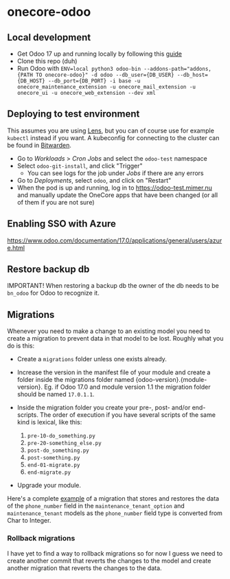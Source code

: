 # onecore-odoo

## Local development

- Get Odoo 17 up and running locally by following this [guide](https://www.odoo.com/documentation/17.0/administration/on_premise/source.html)
- Clone this repo (duh)
- Run Odoo with `ENV=local python3 odoo-bin --addons-path="addons, {PATH TO onecore-odoo}" -d odoo --db_user={DB_USER} --db_host={DB_HOST} --db_port={DB_PORT} -i base -u onecore_maintenance_extension -u onecore_mail_extension -u onecore_ui -u onecore_web_extension --dev xml`

## Deploying to test environment

This assumes you are using [Lens](https://k8slens.dev/), but you can of course use for example `kubectl` instead if you want.
A kubeconfig for connecting to the cluster can be found in [Bitwarden](https://vault.bitwarden.com/#/vault?organizationId=265c1f3b-719f-429e-a890-b11e00f8b5b1&itemId=f197ed0d-250c-41cc-a0ba-b1700099d192&action=view).

- Go to _Workloads_ > _Cron Jobs_ and select the `odoo-test` namespace
- Select `odoo-git-install`, and click "Trigger"
  - You can see logs for the job under _Jobs_ if there are any errors
- Go to _Deployments_, select `odoo`, and click on "Restart"
- When the pod is up and running, log in to https://odoo-test.mimer.nu and manually update the OneCore apps that have been changed (or all of them if you are not sure)

## Enabling SSO with Azure

https://www.odoo.com/documentation/17.0/applications/general/users/azure.html

## Restore backup db

IMPORTANT! When restoring a backup db the owner of the db needs to be `bn_odoo` for Odoo to recognize it.

## Migrations

Whenever you need to make a change to an existing model you need to create a migration to prevent data in that model to be lost. Roughly what you do is this:

- Create a `migrations` folder unless one exists already.

- Increase the version in the manifest file of your module and create a folder inside the migrations folder named {odoo-version}.{module-version}. Eg. if Odoo 17.0 and module version 1.1 the migration folder should be named `17.0.1.1`.

- Inside the migration folder you create your pre-, post- and/or end-scripts. The order of execution if you have several scripts of the same kind is lexical, like this:

  1. `pre-10-do_something.py`
  2. `pre-20-something_else.py`
  3. `post-do_something.py`
  4. `post-something.py`
  5. `end-01-migrate.py`
  6. `end-migrate.py`

- Upgrade your module.

Here's a complete [example](https://github.com/Bostads-AB-Mimer/onecore-odoo/tree/johanneskarlsson/mim-99-testa-migration-manager) of a migration that stores and restores the data of the `phone_number` field in the `maintenance_tenant_option` and `maintenance_tenant` models as the `phone_number` field type is converted from Char to Integer.

### Rollback migrations

I have yet to find a way to rollback migrations so for now I guess we need to create another commit that reverts the changes to the model and create another migration that reverts the changes to the data.
